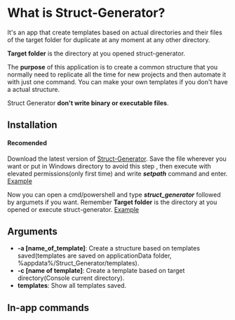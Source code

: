 # What is Struct-Generator?

It's an app that create templates based on actual directories and their files of the target folder for duplicate at any moment at any other directory.

**Target folder** is the directory at you opened struct-generator.

The **purpose** of this application is to create a common structure that you normally need to replicate all the time for new projects and then automate it with just one command.
You can make your own templates if you don't have a actual structure.

Struct Generator **don't write binary or executable files**.

## Installation

#### Recomended

Download the latest version of [Struct-Generator](https://github.com/iperfectfurius/Struct-Generator/releases).
Save the file wherever you want or put in Windows directory to avoid this step , then execute with elevated permissions(only first time) and write ***setpath*** command and enter. [Example](https://i.ibb.co/1LSMFgR/ezgif-com-gif-maker-1.gif)

Now you can open a cmd/powershell and type ***struct_generator*** followed by argumets if you want. Remember **Target folder** is the directory at you opened or execute struct-generator. [Example](https://i.ibb.co/TB94Cvp/ezgif-com-gif-maker-2.gif)



## Arguments

* **-a [name_of_template]**: Create a structure based on templates saved(templates are saved on applicationData folder, %appdata%/Struct_Generator/templates).
* **-c [name of template]**: Create a template based on target directory(Console current directory).
* **templates**: Show all templates saved.

## In-app commands

